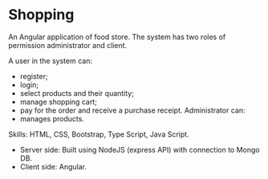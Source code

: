# Shopping
An Angular application of food store.
The system has two roles of permission administrator and client.

A user in the system can:
- register;
- login;
- select products and their quantity;
- manage shopping cart;
- pay for the order and receive a purchase receipt.
Administrator can:
- manages products.


Skills:
HTML, CSS, Bootstrap, Type Script, Java Script.
- Server side: Built using NodeJS (express API) with connection to Mongo DB. 
- Client side: Angular.
